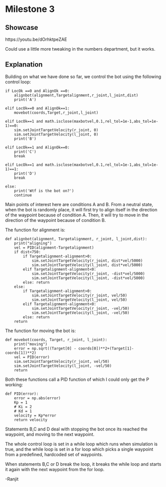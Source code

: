 # Milestone 3
## Showcase
<!-- <video src="https://youtu.be/dOrhktpeZAE" controls></video> -->
</video>
https://youtu.be/dOrhktpeZAE

Could use a little more tweaking in the numbers department, but it works.

## Explanation
Building on what we have done so far, we control the bot using the following control loop:
```
if LocOk ==0 and AlignOk ==0:
    alignbot(alignment,Targetalignment,r_joint,l_joint,dist)
    print('A')

elif LocOk==0 and AlignOk==1:	
    movebot(coords,Target,r_joint,l_joint)

elif LocOk==1 and math.isclose(maxbotvel,0.1,rel_tol=1e-1,abs_tol=1e-1)==0:
    sim.setJointTargetVelocity(r_joint, 0)
    sim.setJointTargetVelocity(l_joint, 0)
    print('B')

elif LocOk==1 and AlignOk==0:
    print('C')
    break

elif LocOk==1 and math.isclose(maxbotvel,0.1,rel_tol=1e-1,abs_tol=1e-1)==1:
    print('D')
    break

else:
    print('Wtf is the bot on?')
    continue
```
Main points of interest here are conditions A and B. 
From a neutral state, when the bot is randomly place, it will first try to align itself in the direction of the waypoint because of condition A.
Then, it will try to move in the direction of the waypoint because of condition B. 

The function for alignment is:
```
def alignbot(alignment, Targetalignment, r_joint, l_joint,dist):
	print("aligning")
	vel = PID(alignment-Targetalignment)
	if dist<750:
		if Targetalignment-alignment>0:
			sim.setJointTargetVelocity(r_joint, dist*vel/5000)
			sim.setJointTargetVelocity(l_joint, dist*vel/5000)
		elif Targetalignment-alignment<0:
			sim.setJointTargetVelocity(r_joint, -dist*vel/5000)
			sim.setJointTargetVelocity(l_joint, -dist*vel/5000)
		else: return
	else:
		if Targetalignment-alignment>0:
			sim.setJointTargetVelocity(r_joint, vel/50)
			sim.setJointTargetVelocity(l_joint, vel/50)
		elif Targetalignment-alignment<0:
			sim.setJointTargetVelocity(r_joint, -vel/50)
			sim.setJointTargetVelocity(l_joint, -vel/50)
		else: return
	return
```

The function for moving the bot is:
```
def movebot(coords, Target, r_joint, l_joint):
	print("moving")
	error = np.sqrt((Target[0] - coords[0])**2+(Target[1]-coords[1])**2)
	vel = PID(error)
	sim.setJointTargetVelocity(r_joint, vel/50)
	sim.setJointTargetVelocity(l_joint, -vel/50)
	return
```
Both these functions call a PID function of which I could only get the P working:
```
def PID(error):
	error = np.abs(error)
	Kp = 1
	# Ki = 2
	# Kd = 1
	velocity = Kp*error
	return velocity
```

Statements B,C and D deal with stopping the bot once its reached the waypoint, and moving to the next waypoint.

The whole control loop is set in a while loop which runs when simulation is true, and the while loop is set in a for loop which picks a single waypoint from a predefined, hardcoded set of waypoints.

When statements B,C or D break the loop, it breaks the while loop and starts it again with the next waypoint from the for loop.


-Ranjit